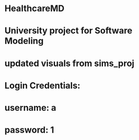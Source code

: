 # HealthcareMD
# University project for Software Modeling
# updated visuals from sims_proj
# Login Credentials:
# username: a
# password: 1
